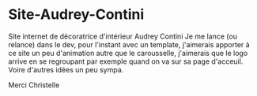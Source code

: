 # Site-Audrey-Contini
Site internet de décoratrice d'intérieur Audrey Contini
Je me lance (ou relance) dans le dev, pour l'instant avec un template, j'aimerais apporter à ce site un peu d'animation autre que le carousselle, j'aimerais que le logo arrive en se regroupant par exemple quand on va sur sa page d'acceuil. Voire d'autres idées un peu sympa.

Merci
Christelle
